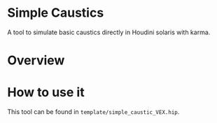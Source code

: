 # Simple Caustics
A tool to simulate basic caustics directly in Houdini solaris with karma.

# Overview

# How to use it
This tool can be found in `template/simple_caustic_VEX.hip`.